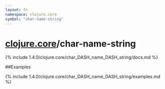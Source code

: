```yaml
---
layout: fn
namespace: clojure.core
symbol: "char-name-string"
---
```


# [clojure.core](../)/char-name-string

{% include 1.4.0/clojure.core/char_DASH_name_DASH_string/docs.md %}

##Examples

{% include 1.4.0/clojure.core/char_DASH_name_DASH_string/examples.md %}

